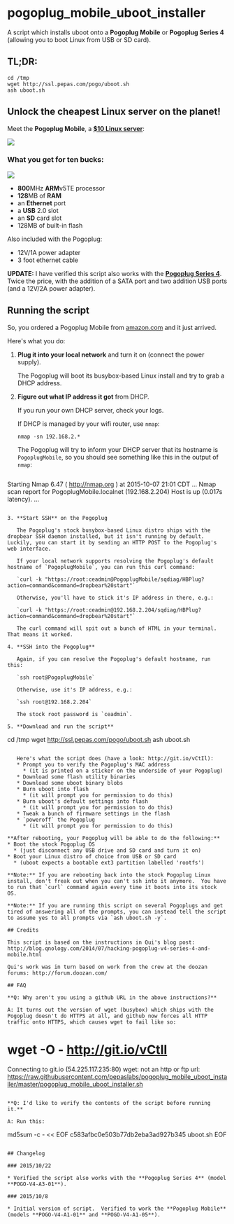# pogoplug_mobile_uboot_installer
A script which installs uboot onto a **Pogoplug Mobile** or **Pogoplug Series 4** (allowing you to boot Linux from USB or SD card).

## TL;DR:

```
cd /tmp
wget http://ssl.pepas.com/pogo/uboot.sh
ash uboot.sh
```

## Unlock the cheapest Linux server on the planet!

Meet the **Pogoplug Mobile**, a **[$10 Linux server](http://www.amazon.com/Pogoplug-Backup-Sharing-Discontinued-Manufacturer/dp/B005GM1Q1O)**:

![](https://raw.githubusercontent.com/pepaslabs/pogoplug_mobile_uboot_installer/master/.github_media/Pogoplug.jpg)

### What you get for ten bucks:

![](https://raw.githubusercontent.com/pepaslabs/pogoplug_mobile_uboot_installer/master/.github_media/Pogoplug_Mobile_Rear.jpg)

* **800**MHz **ARM**v5TE processor
* **128**MB of **RAM**
* an **Ethernet** port
* a **USB** 2.0 slot
* an **SD** card slot
* 128MB of built-in flash

Also included with the Pogoplug:
* 12V/1A power adapter
* 3 foot ethernet cable

**UPDATE:** I have verified this script also works with the **[Pogoplug Series 4](http://www.amazon.com/Pogoplug-Series-4-Backup-Device/dp/B006I5MKZY)**.  Twice the price, with the addition of a SATA port and two addition USB ports (and a 12V/2A power adapter).

## Running the script

So, you ordered a Pogoplug Mobile from [amazon.com](http://www.amazon.com/Pogoplug-Backup-Sharing-Discontinued-Manufacturer/dp/B005GM1Q1O) and it just arrived.

Here's what you do:

1. **Plug it into your local network** and turn it on (connect the power supply).

   The Pogoplug will boot its busybox-based Linux install and try to grab a DHCP address.

2. **Figure out what IP address it got** from DHCP.

   If you run your own DHCP server, check your logs.
   
   If DHCP is managed by your wifi router, use `nmap`:
   
   `nmap -sn 192.168.2.*`
   
   The Pogoplug will try to inform your DHCP server that its hostname is `PogoplugMobile`, so you should see something like this in the output of `nmap`:
   
   ```
Starting Nmap 6.47 ( http://nmap.org ) at 2015-10-07 21:01 CDT
...
Nmap scan report for PogoplugMobile.localnet (192.168.2.204)
Host is up (0.017s latency).
...
```

3. **Start SSH** on the Pogoplug

   The Pogoplug's stock busybox-based Linux distro ships with the dropbear SSH daemon installed, but it isn't running by default.  Luckily, you can start it by sending an HTTP POST to the Pogoplug's web interface.
   
   If your local network supports resolving the Pogoplug's default hostname of `PogoplugMobile`, you can run this curl command:
   
   `curl -k "https://root:ceadmin@PogoplugMobile/sqdiag/HBPlug?action=command&command=dropbear%20start"`
   
   Otherwise, you'll have to stick it's IP address in there, e.g.:
   
   `curl -k "https://root:ceadmin@192.168.2.204/sqdiag/HBPlug?action=command&command=dropbear%20start"`
   
   The curl command will spit out a bunch of HTML in your terminal.  That means it worked.
   
4. **SSH into the Pogoplug**

   Again, if you can resolve the Pogoplug's default hostname, run this:
   
   `ssh root@PogoplugMobile`
   
   Otherwise, use it's IP address, e.g.:

   `ssh root@192.168.2.204`
   
   The stock root password is `ceadmin`.
   
5. **Download and run the script**

   ```
cd /tmp
wget http://ssl.pepas.com/pogo/uboot.sh
ash uboot.sh
```

   Here's what the script does (have a look: http://git.io/vCtIl):
   * Prompt you to verify the Pogoplug's MAC address
     * (it is printed on a sticker on the underside of your Pogoplug)
   * Download some flash utility binaries
   * Download some uboot binary blobs
   * Burn uboot into flash
     * (it will prompt you for permission to do this)
   * Burn uboot's default settings into flash
     * (it will prompt you for permission to do this)
   * Tweak a bunch of firmware settings in the flash
   * `poweroff` the Pogoplug
     * (it will prompt you for permission to do this)

**After rebooting, your Pogoplug will be able to do the following:**
* Boot the stock Pogoplug OS
  * (just disconnect any USB drive and SD card and turn it on)
* Boot your Linux distro of choice from USB or SD card
  * (uboot expects a bootable ext3 partition labelled 'rootfs')

**Note:** If you are rebooting back into the stock Pogoplug Linux install, don't freak out when you can't ssh into it anymore.  You have to run that `curl` command again every time it boots into its stock OS.

**Note:** If you are running this script on several Pogoplugs and get tired of answering all of the prompts, you can instead tell the script to assume yes to all prompts via `ash uboot.sh -y`.

## Credits

This script is based on the instructions in Qui's blog post: http://blog.qnology.com/2014/07/hacking-pogoplug-v4-series-4-and-mobile.html

Qui's work was in turn based on work from the crew at the doozan forums: http://forum.doozan.com/

## FAQ

**Q: Why aren't you using a github URL in the above instructions?**

A: It turns out the version of wget (busybox) which ships with the Pogoplug doesn't do HTTPS at all, and github now forces all HTTP traffic onto HTTPS, which causes wget to fail like so:

```
# wget -O - http://git.io/vCtIl
Connecting to git.io (54.225.117.235:80)
wget: not an http or ftp url: https://raw.githubusercontent.com/pepaslabs/pogoplug_mobile_uboot_installer/master/pogoplug_mobile_uboot_installer.sh
```

**Q: I'd like to verify the contents of the script before running it.**

A: Run this:

```
md5sum -c - << EOF
c583afbc0e503b77db2eba3ad927b345  uboot.sh
EOF
```

## Changelog

### 2015/10/22

* Verified the script also works with the **Pogoplug Series 4** (model **POGO-V4-A3-01**).

### 2015/10/8

* Initial version of script.  Verified to work the **Pogoplug Mobile** (models **POGO-V4-A1-01** and **POGO-V4-A1-05**).
